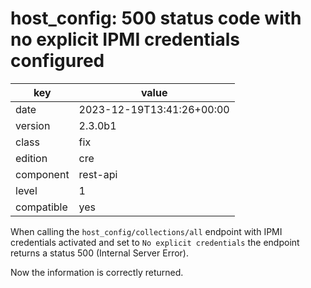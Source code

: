 [//]: # (werk v2)
# host_config: 500 status code with no explicit IPMI credentials configured

key        | value
---------- | ---
date       | 2023-12-19T13:41:26+00:00
version    | 2.3.0b1
class      | fix
edition    | cre
component  | rest-api
level      | 1
compatible | yes

When calling the `host_config/collections/all` endpoint with IPMI credentials activated and set
to `No explicit credentials` the endpoint returns a status 500 (Internal Server Error).

Now the information is correctly returned.

